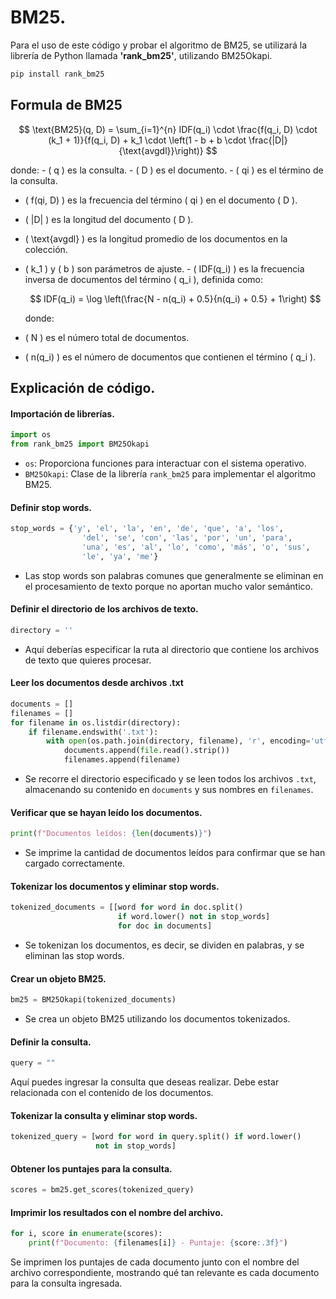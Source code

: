 # BM25.

Para el uso de este código y probar el algoritmo de BM25, se utilizará la librería de Python llamada **'rank_bm25'**, utilizando BM25Okapi.

```python
pip install rank_bm25
```

## Formula de BM25

$$
\text{BM25}(q, D) = \sum_{i=1}^{n} IDF(q_i) \cdot \frac{f(q_i, D) \cdot (k_1 + 1)}{f(q_i, D) + k_1 \cdot \left(1 - b + b \cdot \frac{|D|}{\text{avgdl}}\right)}
$$

donde: - \( q \) es la consulta. - \( D \) es el documento. - \( qi \) es el término de la consulta.

- \( f(qi, D) \) es la frecuencia del término \( qi \) en el documento \( D \).
- \( |D| \) es la longitud del documento \( D \).
- \( \text{avgdl} \) es la longitud promedio de los documentos en la colección.
- \( k_1 \) y \( b \) son parámetros de ajuste. - \( IDF(q_i) \) es la frecuencia inversa de documentos del término \( q_i \), definida como:
  
  $$
  IDF(q_i) = \log \left(\frac{N - n(q_i) + 0.5}{n(q_i) + 0.5} + 1\right)
  $$
  
  donde:
- \( N \) es el número total de documentos.
- \( n(q_i) \) es el número de documentos que contienen el término \( q_i \).



## Explicación de código.

#### Importación de librerías.

```python
import os
from rank_bm25 import BM25Okapi
```

- `os`: Proporciona funciones para interactuar con el sistema operativo.
- `BM25Okapi`: Clase de la librería `rank_bm25` para implementar el algoritmo BM25.

#### Definir stop words.

```python
stop_words = {'y', 'el', 'la', 'en', 'de', 'que', 'a', 'los', 
                'del', 'se', 'con', 'las', 'por', 'un', 'para', 
                'una', 'es', 'al', 'lo', 'como', 'más', 'o', 'sus', 
                'le', 'ya', 'me'}
```

- Las stop words son palabras comunes que generalmente se eliminan en el procesamiento de texto porque no aportan mucho valor semántico.

#### **Definir el directorio de los archivos de texto.**

```python
directory = ''
```

- Aquí deberías especificar la ruta al directorio que contiene los archivos de texto que quieres procesar.

#### Leer los documentos desde archivos .txt

```python
documents = []
filenames = []
for filename in os.listdir(directory):
    if filename.endswith('.txt'):
        with open(os.path.join(directory, filename), 'r', encoding='utf-8') as file:
            documents.append(file.read().strip())
            filenames.append(filename)
```

- Se recorre el directorio especificado y se leen todos los archivos `.txt`, almacenando su contenido en `documents` y sus nombres en `filenames`.

#### Verificar que se hayan leído los documentos.

```python
print(f"Documentos leídos: {len(documents)}")
```

- Se imprime la cantidad de documentos leídos para confirmar que se han cargado correctamente.

#### Tokenizar los documentos y eliminar stop words.

```python
tokenized_documents = [[word for word in doc.split() 
                        if word.lower() not in stop_words] 
                        for doc in documents]
```

- Se tokenizan los documentos, es decir, se dividen en palabras, y se eliminan las stop words.

#### Crear un objeto BM25.

```python
bm25 = BM25Okapi(tokenized_documents)
```

- Se crea un objeto BM25 utilizando los documentos tokenizados.

#### Definir la consulta.

```python
query = ""
```

Aquí puedes ingresar la consulta que deseas realizar. Debe estar relacionada con el contenido de los documentos.

#### **Tokenizar la consulta y eliminar stop words.**

```python
tokenized_query = [word for word in query.split() if word.lower()
                   not in stop_words]
```

#### Obtener los puntajes para la consulta.

```python
scores = bm25.get_scores(tokenized_query)
```

#### Imprimir los resultados con el nombre del archivo.

```python
for i, score in enumerate(scores):
    print(f"Documento: {filenames[i]} - Puntaje: {score:.3f}")
```

Se imprimen los puntajes de cada documento junto con el nombre del archivo correspondiente, mostrando qué tan relevante es cada documento para la consulta ingresada.


